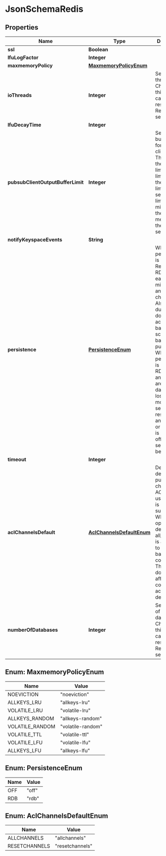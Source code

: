 # JsonSchemaRedis

## Properties
Name | Type | Description | Notes
------------ | ------------- | ------------- | -------------
**ssl** | **Boolean** |  |  [optional]
**lfuLogFactor** | **Integer** |  |  [optional]
**maxmemoryPolicy** | [**MaxmemoryPolicyEnum**](#MaxmemoryPolicyEnum) |  |  [optional]
**ioThreads** | **Integer** | Set Redis IO thread count. Changing this will cause a restart of the Redis service. |  [optional]
**lfuDecayTime** | **Integer** |  |  [optional]
**pubsubClientOutputBufferLimit** | **Integer** | Set output buffer limit for pub / sub clients in MB. The value is the hard limit, the soft limit is 1/4 of the hard limit. When setting the limit, be mindful of the available memory in the selected service plan. |  [optional]
**notifyKeyspaceEvents** | **String** |  |  [optional]
**persistence** | [**PersistenceEnum**](#PersistenceEnum) | When persistence is &#x27;rdb&#x27;, Redis does RDB dumps each 10 minutes if any key is changed. Also RDB dumps are done according to backup schedule for backup purposes. When persistence is &#x27;off&#x27;, no RDB dumps and backups are done, so data can be lost at any moment if service is restarted for any reason, or if service is powered off. Also service can&#x27;t be forked. |  [optional]
**timeout** | **Integer** |  |  [optional]
**aclChannelsDefault** | [**AclChannelsDefaultEnum**](#AclChannelsDefaultEnum) | Determines default pub/sub channels&#x27; ACL for new users if ACL is not supplied. When this option is not defined, all_channels is assumed to keep backward compatibility. This option doesn&#x27;t affect Redis configuration acl-pubsub-default. |  [optional]
**numberOfDatabases** | **Integer** | Set number of Redis databases. Changing this will cause a restart of the Redis service. |  [optional]

<a name="MaxmemoryPolicyEnum"></a>
## Enum: MaxmemoryPolicyEnum
Name | Value
---- | -----
NOEVICTION | &quot;noeviction&quot;
ALLKEYS_LRU | &quot;allkeys-lru&quot;
VOLATILE_LRU | &quot;volatile-lru&quot;
ALLKEYS_RANDOM | &quot;allkeys-random&quot;
VOLATILE_RANDOM | &quot;volatile-random&quot;
VOLATILE_TTL | &quot;volatile-ttl&quot;
VOLATILE_LFU | &quot;volatile-lfu&quot;
ALLKEYS_LFU | &quot;allkeys-lfu&quot;

<a name="PersistenceEnum"></a>
## Enum: PersistenceEnum
Name | Value
---- | -----
OFF | &quot;off&quot;
RDB | &quot;rdb&quot;

<a name="AclChannelsDefaultEnum"></a>
## Enum: AclChannelsDefaultEnum
Name | Value
---- | -----
ALLCHANNELS | &quot;allchannels&quot;
RESETCHANNELS | &quot;resetchannels&quot;
